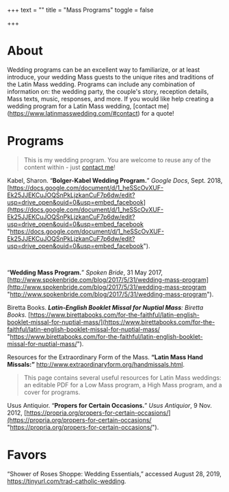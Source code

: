 +++
text = ""
title = "Mass Programs"
toggle = false

+++

# About 

Wedding programs can be an excellent way to familiarize, or at least introduce, your wedding Mass guests to the unique rites and traditions of the Latin Mass wedding. Programs can include any combination of information on: the wedding party, the couple's story, reception details, Mass texts, music, responses, and more. If you would like help creating a wedding program for a Latin Mass wedding, [contact me] (https://www.latinmasswedding.com/#contact) for a quote!

# Programs

> This is my wedding program. You are welcome to reuse any of the content within - just [contact me](https://www.latinmasswedding.com/#contact)! 

Kabel, Sharon. “**Bolger-Kabel Wedding Program.**” _Google Docs_, Sept. 2018, [https://docs.google.com/document/d/1_heSScOvXUF-Ek25JJEKCuJOQSnPkLjzkanCuF7p6dw/edit?usp=drive_open&ouid=0&usp=embed_facebook](https://docs.google.com/document/d/1_heSScOvXUF-Ek25JJEKCuJOQSnPkLjzkanCuF7p6dw/edit?usp=drive_open&ouid=0&usp=embed_facebook "https://docs.google.com/document/d/1_heSScOvXUF-Ek25JJEKCuJOQSnPkLjzkanCuF7p6dw/edit?usp=drive_open&ouid=0&usp=embed_facebook").

<br>

“**Wedding Mass Program.**” _Spoken Bride_, 31 May 2017, [http://www.spokenbride.com/blog/2017/5/31/wedding-mass-program](http://www.spokenbride.com/blog/2017/5/31/wedding-mass-program "http://www.spokenbride.com/blog/2017/5/31/wedding-mass-program").

Biretta Books. **_Latin-English Booklet Missal for Nuptial Mass_**_: Biretta Books_. [https://www.birettabooks.com/for-the-faithful/latin-english-booklet-missal-for-nuptial-mass/](https://www.birettabooks.com/for-the-faithful/latin-english-booklet-missal-for-nuptial-mass/ "https://www.birettabooks.com/for-the-faithful/latin-english-booklet-missal-for-nuptial-mass/"). 

Resources for the Extraordinary Form of the Mass. **“Latin Mass Hand Missals:”** http://www.extraordinaryform.org/handmissals.html. 

> This page contains several useful resources for Latin Mass weddings: an editable PDF for a Low Mass program, a High Mass program, and a  cover for programs.

Usus Antiquior. “**Propers for Certain Occasions.**” _Usus Antiquior_, 9 Nov. 2012, [https://propria.org/propers-for-certain-occasions/](https://propria.org/propers-for-certain-occasions/ "https://propria.org/propers-for-certain-occasions/").

# Favors

“Shower of Roses Shoppe: Wedding Essentials,” accessed August 28, 2019, https://tinyurl.com/trad-catholic-wedding.
